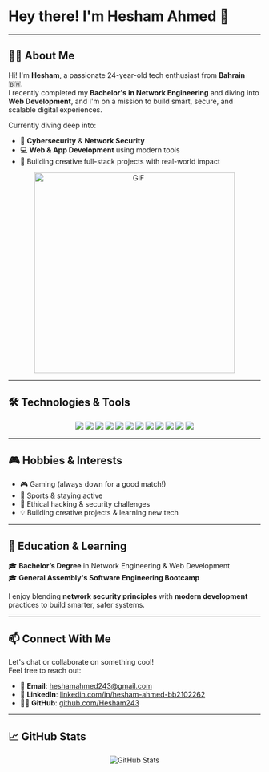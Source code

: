 # Hey there! I'm Hesham Ahmed 👋

---

## 👨‍💻 About Me

Hi! I'm **Hesham**, a passionate 24-year-old tech enthusiast from **Bahrain** 🇧🇭.  
I recently completed my **Bachelor's in Network Engineering** and diving into **Web Development**, and I'm on a mission to build smart, secure, and scalable digital experiences.

Currently diving deep into:
- 🔐 **Cybersecurity** & **Network Security**
- 💻 **Web & App Development** using modern tools
- 🚀 Building creative full-stack projects with real-world impact

<div align="center">
  <img src="https://github.com/Xx-Ashutosh-xX/Xx-Ashutosh-xX/blob/master/assets/1936.gif" width="400" alt="GIF">
</div>

---

## 🛠️ Technologies & Tools

<div align="center">

<img src="https://img.shields.io/badge/Code-HTML5-orange?style=for-the-badge&logo=html5&logoColor=white"/>
<img src="https://img.shields.io/badge/Code-CSS3-blue?style=for-the-badge&logo=css3&logoColor=white"/>
<img src="https://img.shields.io/badge/Code-JavaScript-yellow?style=for-the-badge&logo=javascript&logoColor=black"/>
<img src="https://img.shields.io/badge/Runtime-Node.js-339933?style=for-the-badge&logo=nodedotjs&logoColor=white"/>
<img src="https://img.shields.io/badge/Framework-Express-000000?style=for-the-badge&logo=express&logoColor=white"/>
<img src="https://img.shields.io/badge/Template-EJS-8BC34A?style=for-the-badge&logo=ejs&logoColor=black"/>
<img src="https://img.shields.io/badge/Database-MongoDB-47A248?style=for-the-badge&logo=mongodb&logoColor=white"/>
<img src="https://img.shields.io/badge/ODM-Mongoose-880000?style=for-the-badge"/>
<img src="https://img.shields.io/badge/Code-Python-3776AB?style=for-the-badge&logo=python&logoColor=white"/>
<img src="https://img.shields.io/badge/Tools-FlutterFlow-02569B?style=for-the-badge&logo=flutter&logoColor=white"/>
<img src="https://img.shields.io/badge/Backend-Firebase-FFCA28?style=for-the-badge&logo=firebase&logoColor=black"/>
<img src="https://img.shields.io/badge/Network-Wireshark-1679A7?style=for-the-badge&logo=wireshark&logoColor=white"/>

</div>


---

## 🎮 Hobbies & Interests

- 🎮 Gaming (always down for a good match!)
- 🏀 Sports & staying active
- 🔐 Ethical hacking & security challenges
- 💡 Building creative projects & learning new tech

---

## 🧠 Education & Learning

🎓 **Bachelor’s Degree** in Network Engineering & Web Development  
🎓 **General Assembly's Software Engineering Bootcamp**

I enjoy blending **network security principles** with **modern development** practices to build smarter, safer systems.

---

## 📫 Connect With Me

Let's chat or collaborate on something cool!  
Feel free to reach out:

- 📧 **Email**: [heshamahmed243@gmail.com](mailto:heshamahmed243@gmail.com)  
- 💼 **LinkedIn**: [linkedin.com/in/hesham-ahmed-bb2102262](https://www.linkedin.com/in/hesham-ahmed-bb2102262)  
- 🧑‍💻 **GitHub**: [github.com/Hesham243](https://github.com/Hesham243)

---

## 📈 GitHub Stats

<div align="center">
  <img src="https://github-readme-stats.vercel.app/api?username=Hesham243&show_icons=true&theme=radical" alt="GitHub Stats"/>
</div>
